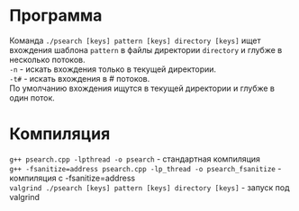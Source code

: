 Программа
============
Команда `./psearch [keys] pattern [keys] directory [keys]` ищет вхождения шаблона `pattern` в файлы директории `directory` и глубже в несколько потоков.  
`-n` - искать вхождения только в текущей директории.  
`-t#` - искать вхождения в # потоков.  
По умолчанию вхождения ищутся в текущей директории и глубже в один поток.  

Компиляция
============
`g++ psearch.cpp -lpthread -o psearch` - стандартная компиляция  
`g++ -fsanitize=address psearch.cpp -lp_thread -o psearch_fsanitize` - компиляция с -fsanitize=address  
`valgrind ./psearch [keys] pattern [keys] directory [keys]` - запуск под valgrind  
